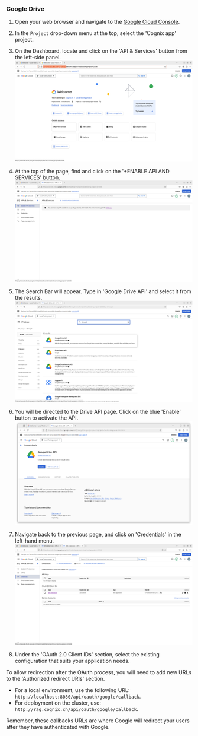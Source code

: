 ### Google Drive 

1. Open your web browser and navigate to the [Google Cloud Console](https://console.cloud.google.com/).
2. In the `Project` drop-down menu at the top, select the 'Cognix app' project.
3. On the Dashboard, locate and click on the 'API & Services' button from the left-side panel.
![api](choose-api.png)
4. At the top of the page, find and click on the '+ENABLE API AND SERVICES' button.
![start](start.png)
5. The Search Bar will appear. Type in 'Google Drive API' and select it from the results.  
![add-api](add-drive-api.png)
6. You will be directed to the Drive API page. Click on the blue 'Enable' button to activate the API. 
![enable](enable_api.png)

7. Navigate back to the previous page, and click on 'Credentials' in the left-hand menu. 
![cred](credentials.png)
8. Under the 'OAuth 2.0 Client IDs' section, select the existing configuration that suits your application needs.


To allow redirection after the OAuth process, you will need to add new URLs to the 'Authorized redirect URIs' section.
-  For a local environment, use the following URL: `http://localhost:8080/api/oauth/google/callback`.
-  For deployment on the cluster, use: `http://rag.cognix.ch/api/oauth/google/callback`.

Remember, these callbacks URLs are where Google will redirect your users after they have authenticated with Google.


